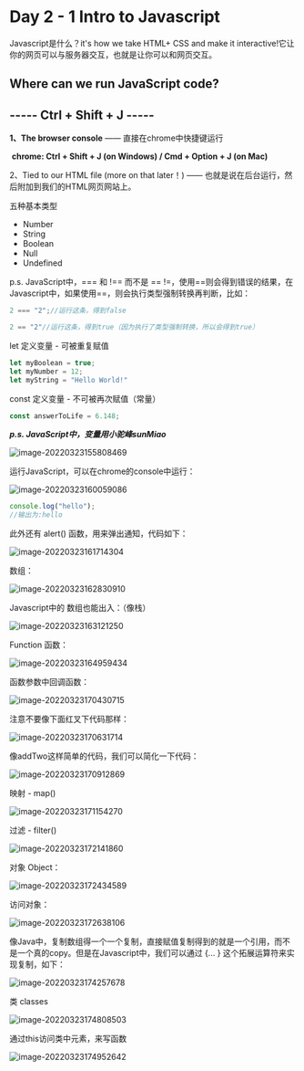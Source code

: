 #  Day 2 - 1 Intro to Javascript



Javascript是什么？it's how we take HTML+ CSS and make it interactive!它让你的网页可以与服务器交互，也就是让你可以和网页交互。

## Where can we run JavaScript code?

## ----- Ctrl + Shift + J -----

**1、The browser console** —— 直接在chrome中快捷键运行

​	**chrome: Ctrl + Shift + J (on Windows) / Cmd + Option + J (on Mac)** 

2、Tied to our HTML file (more on that later！) —— 也就是说在后台运行，然后附加到我们的HTML网页网站上。



五种基本类型

- Number
- String
- Boolean
- Null
- Undefined



p.s. JavaScript中，=== 和 !== 而不是 == !=，使用==则会得到错误的结果，在Javascript中，如果使用==，则会执行类型强制转换再判断，比如：

```javascript
2 === "2";//运行这条，得到false

2 == "2"//运行这条，得到true（因为执行了类型强制转换，所以会得到true）
```



let 定义变量 - 可被重复赋值

```javascript
let myBoolean = true;
let myNumber = 12;
let myString = "Hello World!"
```



const 定义变量 - 不可被再次赋值（常量）

```javascript
const answerToLife = 6.148;
```



***p.s. JavaScript中，变量用小驼峰sunMiao***



![image-20220323155808469](https://raw.githubusercontent.com/sunmiao0301/Public-Pic-Bed/main/imgfromPicGO/202203231558565.png)

 

运行JavaScript，可以在chrome的console中运行：

![image-20220323160059086](https://raw.githubusercontent.com/sunmiao0301/Public-Pic-Bed/main/imgfromPicGO/202203231600135.png)

```javascript
console.log("hello");
//输出为:hello
```



此外还有 alert() 函数，用来弹出通知，代码如下：

![image-20220323161714304](https://raw.githubusercontent.com/sunmiao0301/Public-Pic-Bed/main/imgfromPicGO/202203231617386.png)

数组：

![image-20220323162830910](https://raw.githubusercontent.com/sunmiao0301/Public-Pic-Bed/main/imgfromPicGO/202203231628955.png)

 Javascript中的 数组也能出入：（像栈）

![image-20220323163121250](https://raw.githubusercontent.com/sunmiao0301/Public-Pic-Bed/main/imgfromPicGO/202203231631326.png)



Function 函数：

![image-20220323164959434](https://raw.githubusercontent.com/sunmiao0301/Public-Pic-Bed/main/imgfromPicGO/202203231649512.png)

  函数参数中回调函数：

![image-20220323170430715](https://raw.githubusercontent.com/sunmiao0301/Public-Pic-Bed/main/imgfromPicGO/202203231704792.png)

注意不要像下面红叉下代码那样：

![image-20220323170631714](https://raw.githubusercontent.com/sunmiao0301/Public-Pic-Bed/main/imgfromPicGO/202203231706802.png)

像addTwo这样简单的代码，我们可以简化一下代码：

![image-20220323170912869](https://raw.githubusercontent.com/sunmiao0301/Public-Pic-Bed/main/imgfromPicGO/202203231709984.png)



映射 - map()

![image-20220323171154270](https://raw.githubusercontent.com/sunmiao0301/Public-Pic-Bed/main/imgfromPicGO/202203231711482.png)

过滤 - filter()

![image-20220323172141860](https://raw.githubusercontent.com/sunmiao0301/Public-Pic-Bed/main/imgfromPicGO/202203231721950.png)

对象 Object：

![image-20220323172434589](https://raw.githubusercontent.com/sunmiao0301/Public-Pic-Bed/main/imgfromPicGO/202203231724753.png)

访问对象：

![image-20220323172638106](https://raw.githubusercontent.com/sunmiao0301/Public-Pic-Bed/main/imgfromPicGO/202203231726201.png)

像Java中，复制数组得一个一个复制，直接赋值复制得到的就是一个引用，而不是一个真的copy。但是在Javascript中，我们可以通过 {... } 这个拓展运算符来实现复制，如下：

![image-20220323174257678](https://raw.githubusercontent.com/sunmiao0301/Public-Pic-Bed/main/imgfromPicGO/202203231742905.png)



类 classes

![image-20220323174808503](https://raw.githubusercontent.com/sunmiao0301/Public-Pic-Bed/main/imgfromPicGO/202203231748797.png)

通过this访问类中元素，来写函数

![image-20220323174952642](https://raw.githubusercontent.com/sunmiao0301/Public-Pic-Bed/main/imgfromPicGO/202203231749732.png)















